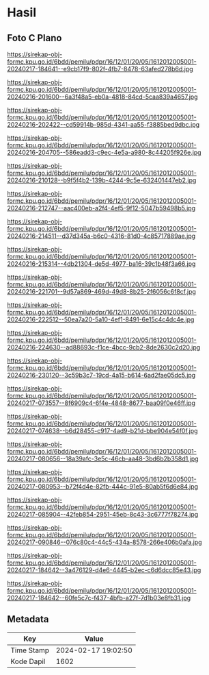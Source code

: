 # Hasil

## Foto C Plano

https://sirekap-obj-formc.kpu.go.id/6bdd/pemilu/pdpr/16/12/01/20/05/1612012005001-20240217-184641--e9cb17f9-802f-4fb7-8478-63afed278b6d.jpg

https://sirekap-obj-formc.kpu.go.id/6bdd/pemilu/pdpr/16/12/01/20/05/1612012005001-20240216-201600--6a3f48a5-eb0a-4818-84cd-5caa839a4657.jpg

https://sirekap-obj-formc.kpu.go.id/6bdd/pemilu/pdpr/16/12/01/20/05/1612012005001-20240216-202422--cd59914b-985d-4341-aa55-f3885bed9dbc.jpg

https://sirekap-obj-formc.kpu.go.id/6bdd/pemilu/pdpr/16/12/01/20/05/1612012005001-20240216-204705--586eadd3-c9ec-4e5a-a980-8c44205f926e.jpg

https://sirekap-obj-formc.kpu.go.id/6bdd/pemilu/pdpr/16/12/01/20/05/1612012005001-20240216-210128--b9f5f4b2-139b-4244-9c5e-632401447eb2.jpg

https://sirekap-obj-formc.kpu.go.id/6bdd/pemilu/pdpr/16/12/01/20/05/1612012005001-20240216-212747--aac400eb-a2f4-4ef5-9f12-5047b59498b5.jpg

https://sirekap-obj-formc.kpu.go.id/6bdd/pemilu/pdpr/16/12/01/20/05/1612012005001-20240216-214511--d37d345a-b6c0-4316-81d0-4c85717889ae.jpg

https://sirekap-obj-formc.kpu.go.id/6bdd/pemilu/pdpr/16/12/01/20/05/1612012005001-20240216-215314--4db21304-de5d-4977-ba16-39c1b48f3a66.jpg

https://sirekap-obj-formc.kpu.go.id/6bdd/pemilu/pdpr/16/12/01/20/05/1612012005001-20240216-221701--9d57a869-469d-49d8-8b25-2f6056c6f8cf.jpg

https://sirekap-obj-formc.kpu.go.id/6bdd/pemilu/pdpr/16/12/01/20/05/1612012005001-20240216-222512--50ea7a20-5a10-4ef1-8491-6e15c4c4dc4e.jpg

https://sirekap-obj-formc.kpu.go.id/6bdd/pemilu/pdpr/16/12/01/20/05/1612012005001-20240216-224630--ad88693c-f1ce-4bcc-9cb2-8de2630c2d20.jpg

https://sirekap-obj-formc.kpu.go.id/6bdd/pemilu/pdpr/16/12/01/20/05/1612012005001-20240216-230120--3c59b3c7-19cd-4a15-b614-6ad2fae05dc5.jpg

https://sirekap-obj-formc.kpu.go.id/6bdd/pemilu/pdpr/16/12/01/20/05/1612012005001-20240217-073557--8f6909c4-6f4e-4848-8677-baa09f0e46ff.jpg

https://sirekap-obj-formc.kpu.go.id/6bdd/pemilu/pdpr/16/12/01/20/05/1612012005001-20240217-074638--b6d28455-c917-4ad9-b21d-bbe904e54f0f.jpg

https://sirekap-obj-formc.kpu.go.id/6bdd/pemilu/pdpr/16/12/01/20/05/1612012005001-20240217-080656--18a39afc-3e5c-46cb-aa48-3bd6b2b358d1.jpg

https://sirekap-obj-formc.kpu.go.id/6bdd/pemilu/pdpr/16/12/01/20/05/1612012005001-20240217-080953--b72f4d4e-82fb-444c-91e5-80ab5f6d6e84.jpg

https://sirekap-obj-formc.kpu.go.id/6bdd/pemilu/pdpr/16/12/01/20/05/1612012005001-20240217-085904--42feb854-2951-45eb-8c43-3c6777f78274.jpg

https://sirekap-obj-formc.kpu.go.id/6bdd/pemilu/pdpr/16/12/01/20/05/1612012005001-20240217-090846--076c80c4-44c5-434a-8578-266e406b0afa.jpg

https://sirekap-obj-formc.kpu.go.id/6bdd/pemilu/pdpr/16/12/01/20/05/1612012005001-20240217-184642--3a476129-d4e6-4445-b2ec-c6d6dcc85e43.jpg

https://sirekap-obj-formc.kpu.go.id/6bdd/pemilu/pdpr/16/12/01/20/05/1612012005001-20240217-184642--60fe5c7c-f437-4bfb-a27f-7d1b03e8fb31.jpg


## Metadata

| Key        | Value               |
| ---------- | ------------------- |
| Time Stamp | 2024-02-17 19:02:50 |
| Kode Dapil | 1602                |



